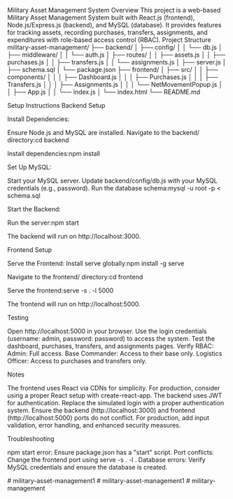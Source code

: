 Military Asset Management System
Overview
This project is a web-based Military Asset Management System built with React.js (frontend), Node.js/Express.js (backend), and MySQL (database). It provides features for tracking assets, recording purchases, transfers, assignments, and expenditures with role-based access control (RBAC).
Project Structure
military-asset-management/
├── backend/
│   ├── config/
│   │   └── db.js
│   ├── middleware/
│   │   └── auth.js
│   ├── routes/
│   │   ├── assets.js
│   │   ├── purchases.js
│   │   ├── transfers.js
│   │   └── assignments.js
│   ├── server.js
│   ├── schema.sql
│   └── package.json
├── frontend/
│   ├── src/
│   │   ├── components/
│   │   │   ├── Dashboard.js
│   │   │   ├── Purchases.js
│   │   │   ├── Transfers.js
│   │   │   ├── Assignments.js
│   │   │   └── NetMovementPopup.js
│   │   ├── App.js
│   │   └── index.js
│   └── index.html
└── README.md

Setup Instructions
Backend Setup

Install Dependencies:

Ensure Node.js and MySQL are installed.
Navigate to the backend/ directory:cd backend


Install dependencies:npm install




Set Up MySQL:

Start your MySQL server.
Update backend/config/db.js with your MySQL credentials (e.g., password).
Run the database schema:mysql -u root -p < schema.sql




Start the Backend:

Run the server:npm start


The backend will run on http://localhost:3000.



Frontend Setup

Serve the Frontend:
Install serve globally:npm install -g serve


Navigate to the frontend/ directory:cd frontend


Serve the frontend:serve -s . -l 5000


The frontend will run on http://localhost:5000.



Testing

Open http://localhost:5000 in your browser.
Use the login credentials (username: admin, password: password) to access the system.
Test the dashboard, purchases, transfers, and assignments pages.
Verify RBAC:
Admin: Full access.
Base Commander: Access to their base only.
Logistics Officer: Access to purchases and transfers only.



Notes

The frontend uses React via CDNs for simplicity. For production, consider using a proper React setup with create-react-app.
The backend uses JWT for authentication. Replace the simulated login with a proper authentication system.
Ensure the backend (http://localhost:3000) and frontend (http://localhost:5000) ports do not conflict.
For production, add input validation, error handling, and enhanced security measures.

Troubleshooting

npm start error: Ensure package.json has a "start" script.
Port conflicts: Change the frontend port using serve -s . -l <port>.
Database errors: Verify MySQL credentials and ensure the database is created.

#   m i l i t a r y - a s s e t - m a n a g e m e n t 1  
 #   m i l i t a r y - a s s e t - m a n a g e m e n t 1  
 #   m i l i t a r y - m a n a g e m e n t  
 